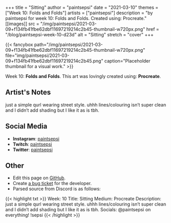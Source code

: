 +++
title =       "Sitting"
author =      "paintsepsi"
date =        "2021-03-10"
themes =      ["Week 10: Folds and Folds"]
artists =     ["paintsepsi"]
description = "by paintsepsi for week 10: Folds and Folds. Created using: Procreate."
[[images]]
      src = "/img/paintsepsi/2021-03-09+f134fb41fbe62dbf11697219214c2b45-thumbnail-w720px.png"
      href = "/blog/paintsepsi-week-10-d23d"
      alt = "Sitting"
      stretch = "cover"
+++


{{< fancybox path="/img/paintsepsi/2021-03-09+f134fb41fbe62dbf11697219214c2b45-thumbnail-w720px.png" file="img/paintsepsi/2021-03-09+f134fb41fbe62dbf11697219214c2b45.png" caption="Placeholder thumbnail for a visual work." >}}


Week 10: **Folds and Folds**. This art was lovingly created using: **Procreate**.

## Artist's Notes

just a simple qurl wearing street style. uhhh lines/colouring isn’t super clean and I didn’t add shading but I like it as is tbh.

## Social Media

- **Instagram**: <a href='https://instagram.com/paintsepsi' target='_blank'>paintsepsi</a>
- **Twitch**: <a href='https://twitch.tv/paintsepsi' target='_blank'>paintsepsi</a>
- **Twitter**: <a href='https://twitter.com/paintsepsi' target='_blank'>paintsepsi</a>

## Other

- Edit this page on [GitHub](https://github.com/teaminkling/web-refresh/edit/main/content/blog/paintsepsi-week-10-d23d.md).
- Create [a bug ticket](https://github.com/teaminkling/web-refresh/issues/new?assignees=&labels=bug&template=problem-report.md&title=) for the developer.
- Parsed source from Discord is as follows:

{{< highlight txt >}}
Week: 10
Title: Sitting
Medium: Procreate
Description: just a simple qurl wearing street style. uhhh lines/colouring isn’t super clean and I didn’t add shading but I like it as is tbh. 
Socials: @paintsepsi on everything! !sepsi
{{< /highlight >}}